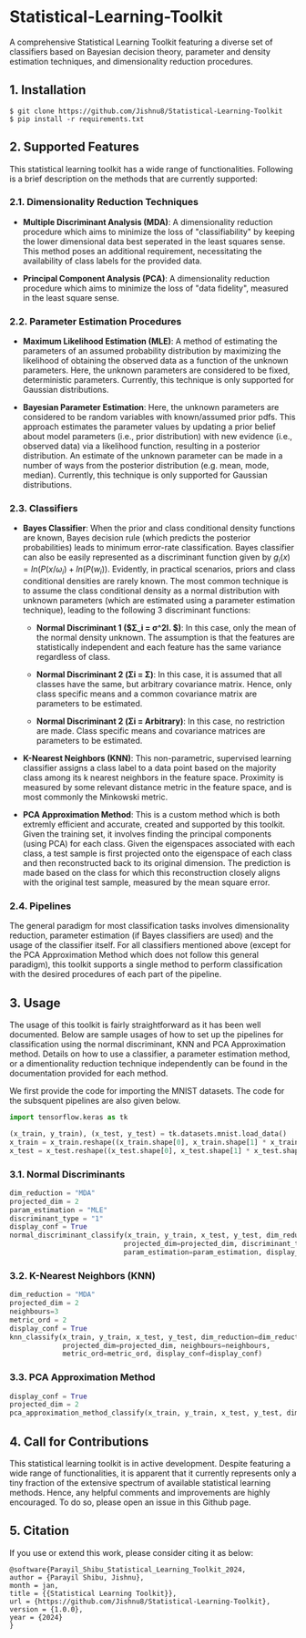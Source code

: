 # Statistical-Learning-Toolkit
A comprehensive Statistical Learning Toolkit featuring a diverse set of classifiers based on Bayesian decision theory, parameter and density estimation techniques, and dimensionality reduction procedures.

## 1. Installation 
```
$ git clone https://github.com/Jishnu8/Statistical-Learning-Toolkit
$ pip install -r requirements.txt
```

## 2. Supported Features
This statistical learning toolkit has a wide range of functionalities. Following is a brief description on the methods that are currently supported:

### 2.1. Dimensionality Reduction Techniques
* **Multiple Discriminant Analysis (MDA)**: A dimensionality reduction procedure which aims to minimize the loss of "classifiability" by keeping the lower dimensional data best seperated in the least squares sense. This method poses an additional requirement,  necessitating the availability of class labels for the provided data.
  
* **Principal Component Analysis (PCA)**: A dimensionality reduction procedure which aims to minimize the loss of "data fidelity", measured in the least square sense.

### 2.2. Parameter Estimation Procedures
* **Maximum Likelihood Estimation (MLE)**: A method of estimating the parameters of an assumed probability distribution by maximizing the likelihood of obtaining the observed data as a function of the unknown parameters. Here, the unknown parameters are considered to be fixed, deterministic parameters. Currently, this technique is only supported for Gaussian distributions.
  
* **Bayesian Parameter Estimation**: Here, the unknown parameters are considered to be random variables with known/assumed prior pdfs. This approach estimates the parameter values by updating a prior belief about model parameters (i.e., prior distribution) with new evidence (i.e., observed data) via a likelihood function, resulting in a posterior distribution. An estimate of the unknown parameter can be made in a number of ways from the posterior distribution (e.g. mean, mode, median). Currently, this technique is only supported for Gaussian distributions.

### 2.3. Classifiers
* **Bayes Classifier**: When the prior and class conditional density functions are known, Bayes decision rule (which predicts the posterior probabilities) leads to minimum error-rate classification. Bayes classifier can also be easily represented as a discriminant function given by $g_i(x) = ln(P(x/ω_i) + ln(P(w_i))$. Evidently, in practical scenarios, priors and class conditional densities are rarely known. The most common technique is to assume the class conditional density as a normal distribution with unknown parameters (which are estimated using a parameter estimation technique), leading to the following 3 discriminant functions:
  
  * **Normal Discriminant 1 ($Σ_i = σ^2I. $)**: In this case, only the mean of the normal density unknown. The assumption is that the features are statistically independent and
each feature has the same variance regardless of class.

  * **Normal Discriminant 2 (Σi = Σ)**: In this case, it is assumed that all classes have the same, but arbitrary covariance matrix. Hence, only class specific means and a common covariance matrix are parameters to be estimated.
    
  * **Normal Discriminant 2 (Σi = Arbitrary)**: In this case, no restriction are made. Class specific means and covariance matrices are parameters to be estimated.

* **K-Nearest Neighbors (KNN)**: This non-parametric, supervised learning classifier assigns a class label to a data point based on the majority class among its k nearest neighbors in the feature space. Proximity is measured by some relevant distance metric in the feature space, and is most commonly the Minkowski metric.

* **PCA Approximation Method**: This is a custom method which is both extremly efficient and accurate, created and supported by this toolkit. Given the training set, it involves finding the principal components (using PCA) for each class. Given the eigenspaces associated with each class, a test sample is first projected onto the eigenspace of each class and then reconstructed back to its original dimension. The prediction is made based on the class for which this reconstruction closely aligns with the original test sample, measured by the mean square error.
  
### 2.4. Pipelines
The general paradigm for most classification tasks involves dimensionality reduction, parameter estimation (if Bayes classifiers are used) and the usage of the classifier itself. For all classifiers mentioned above (except for the PCA Approximation Method which does not follow this general paradigm), this toolkit supports a single method to perform classification with the desired procedures of each part of the pipeline.

## 3. Usage

The usage of this toolkit is fairly straightforward as it has been well documented. Below are sample usages of how to set up the pipelines for classification using the normal discriminant, KNN and PCA Approximation method. Details on how to use a classifier, a parameter estimation method, or a dimentionality reduction technique independently can be found in the documentation provided for each method.

We first provide the code for importing the MNIST datasets. The code for the subsquent pipelines are also given below.

```python
import tensorflow.keras as tk

(x_train, y_train), (x_test, y_test) = tk.datasets.mnist.load_data()
x_train = x_train.reshape((x_train.shape[0], x_train.shape[1] * x_train.shape[2]))
x_test = x_test.reshape((x_test.shape[0], x_test.shape[1] * x_test.shape[2]))
```

### 3.1. Normal Discriminants

```python
dim_reduction = "MDA"
projected_dim = 2
param_estimation = "MLE"
discriminant_type = "1"
display_conf = True
normal_discriminant_classify(x_train, y_train, x_test, y_test, dim_reduction=dim_reduction, 
                            projected_dim=projected_dim, discriminant_type=discriminant_type, 
                            param_estimation=param_estimation, display_conf=display_conf)
```

### 3.2. K-Nearest Neighbors (KNN)
```python
dim_reduction = "MDA"
projected_dim = 2
neighbours=3
metric_ord = 2
display_conf = True
knn_classify(x_train, y_train, x_test, y_test, dim_reduction=dim_reduction, 
             projected_dim=projected_dim, neighbours=neighbours, 
             metric_ord=metric_ord, display_conf=display_conf)
```

### 3.3. PCA Approximation Method
```python
display_conf = True
projected_dim = 2
pca_approximation_method_classify(x_train, y_train, x_test, y_test, dim=projected_dim, display_conf=display_conf)
```

## 4. Call for Contributions

This statistical learning toolkit is in active development. Despite featuring a wide range of functionalities, it is apparent that it currently represents only a tiny fraction of the extensive spectrum of available statistical learning methods.  Hence, any helpful comments and improvements are highly encouraged. To do so, please open an issue in this Github page.

## 5. Citation
If you use or extend this work, please consider citing it as below:

```
@software{Parayil_Shibu_Statistical_Learning_Toolkit_2024,
author = {Parayil Shibu, Jishnu},
month = jan,
title = {{Statistical Learning Toolkit}},
url = {https://github.com/Jishnu8/Statistical-Learning-Toolkit},
version = {1.0.0},
year = {2024}
}
```

